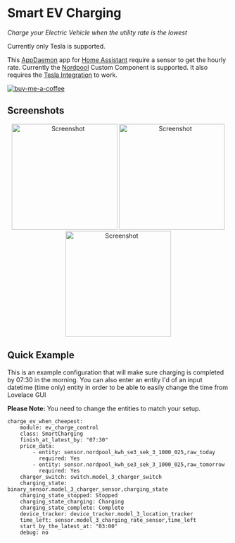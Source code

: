 Smart EV Charging
=================

_Charge your Electric Vehicle when the utility rate is the lowest_

Currently only Tesla is supported.

This [AppDaemon](https://appdaemon.readthedocs.io/en/latest/#) app for [Home Assistant](https://www.home-assistant.io/) require a sensor to get the hourly rate. Currently the [Nordpool](https://github.com/custom-components/nordpool) Custom Component is supported. It also requires the [Tesla Integration](https://www.home-assistant.io/integrations/tesla/) to work.

[![buy-me-a-coffee](https://www.buymeacoffee.com/assets/img/custom_images/orange_img.png)](https://www.buymeacoffee.com/EvTheFuture)

## Screenshots
<p align="center" width="100%">
    <img src="https://user-images.githubusercontent.com/66333723/102418686-86c17300-3ffe-11eb-80fb-7e076810bd2f.jpg" width=240 alt="Screenshot">
    <img src="https://user-images.githubusercontent.com/66333723/102502005-60431c80-407e-11eb-8ab1-75537108f085.png" width=240 alt="Screenshot">
    <img src="https://user-images.githubusercontent.com/66333723/102501910-40abf400-407e-11eb-889c-52868a501177.png" width=240 alt="Screenshot">
</p>

## Quick Example

This is an example configuration that will make sure charging is completed by 07:30 in the morning. You can also enter an entity I'd of an input datetime (time only) entity in order to be able to easily change the time from Lovelace GUI

**Please Note:** You need to change the entities to match your setup.
```
charge_ev_when_cheepest:                                                                                                                                                      
    module: ev_charge_control                                                                                                                                                 
    class: SmartCharging                                                                                                                                                      
    finish_at_latest_by: "07:30"                                                                                                                                              
    price_data:                                                                                                                                                               
        - entity: sensor.nordpool_kwh_se3_sek_3_1000_025,raw_today                                                                                                            
          required: Yes                                                                                                                                       
        - entity: sensor.nordpool_kwh_se3_sek_3_1000_025,raw_tomorrow                              
          required: Yes                                                                             
    charger_switch: switch.model_3_charger_switch                                                  
    charging_state: binary_sensor.model_3_charger_sensor,charging_state                   
    charging_state_stopped: Stopped
    charging_state_charging: Charging
    charging_state_complete: Complete
    device_tracker: device_tracker.model_3_location_tracker
    time_left: sensor.model_3_charging_rate_sensor,time_left
    start_by_the_latest_at: "03:00"
    debug: no
```

